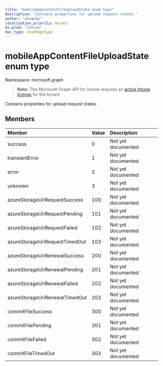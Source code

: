 ```yaml
---
title: "mobileAppContentFileUploadState enum type"
description: "Contains properties for upload request states."
author: "dougeby"
localization_priority: Normal
ms.prod: "intune"
doc_type: enumPageType
---
```


# mobileAppContentFileUploadState enum type

Namespace: microsoft.graph

> **Note:** The Microsoft Graph API for Intune requires an [active Intune license](https://go.microsoft.com/fwlink/?linkid=839381) for the tenant.

Contains properties for upload request states.

## Members
|Member|Value|Description|
|:---|:---|:---|
|success|0|Not yet documented|
|transientError|1|Not yet documented|
|error|2|Not yet documented|
|unknown|3|Not yet documented|
|azureStorageUriRequestSuccess|100|Not yet documented|
|azureStorageUriRequestPending|101|Not yet documented|
|azureStorageUriRequestFailed|102|Not yet documented|
|azureStorageUriRequestTimedOut|103|Not yet documented|
|azureStorageUriRenewalSuccess|200|Not yet documented|
|azureStorageUriRenewalPending|201|Not yet documented|
|azureStorageUriRenewalFailed|202|Not yet documented|
|azureStorageUriRenewalTimedOut|203|Not yet documented|
|commitFileSuccess|300|Not yet documented|
|commitFilePending|301|Not yet documented|
|commitFileFailed|302|Not yet documented|
|commitFileTimedOut|303|Not yet documented|









